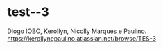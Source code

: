 # test--3
Diogo lOBO, Kerollyn, Nicolly Marques e Paulino.
https://kerollynepaulino.atlassian.net/browse/TES-3
